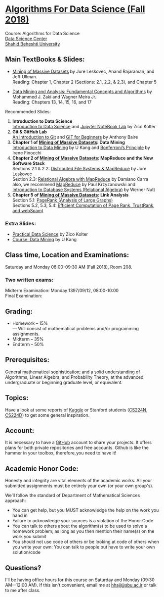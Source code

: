 # [Algorithms For Data Science (Fall 2018)](http://facultymembers.sbu.ac.ir/hhaji/algorithms-for-data-science/)
Course: Algorithms for Data Science <br>
[Data Science Center](http://ds.sbu.ac.ir)<br> 
[Shahid Beheshti University](http://www.sbu.ac.ir/)

## Main TextBooks & Slides:
* [Mining of Massive Datasets](http://www.mmds.org) by Jure Leskovec, Anand Rajaraman, and Jeff Ullman.<br>
Reading: Chapter 1, Chapter 2 (Sections: 2.1, 2.2, & 2.3), and Chapter 5 <br>

* [Data Mining and Analysis: Fundamental Concepts and Algorithms](http://www.dataminingbook.info/pmwiki.php/Main/BookResources) by Mohammed J. Zaki and Wagner Meira Jr.<br>
Reading: Chapters 13, 14, 15, 16, and 17

Recommended Slides: 
1. **Introduction to Data Science** <br>
[Introduction to Data Science](http://www.datasciencecourse.org/notes/intro/intro.pdf) and [Jupyter NoteBook Lab](http://www.datasciencecourse.org/notes/jupyter/jupyter.pdf) by Zico Kolter
2. **Git & GitHub Lab** <br>
[An Introduction to Git](https://elite.polito.it/files/courses/03FYZ/2017/slide/Git-01-intro.pdf) and [GIT for Beginners](https://people.irisa.fr/Anthony.Baire/git/git-for-beginners-handout.pdf) by Anthony Baire
3. **Chapter 1 of [Mining of Massive Datasets](http://www.mmds.org): Data Mining** <br>
[Introduction to Data Mining](https://datalab.snu.ac.kr/~ukang/courses/18S-DM/L2-basics.pdf) by U Kang and  [Bonferroni’s Principle](http://twiki.di.uniroma1.it/pub/BDC/Schedule/lecture6_march31_2014.pdf) by Irene Finocchi
4. **Chapter 2 of [Mining of Massive Datasets](http://www.mmds.org): MapReduce and the New Software Stack** <br>
Sections 2.1 & 2.2: [Distributed File Systems & MapReduce](http://snap.stanford.edu/class/cs246-2015/slides/01-mapreduce.pdf) by Jure Leskovec <br>
Section 2.3: [Relational Algebra with MapReduce](http://www.di.univr.it/documenti/OccorrenzaIns/matdid/matdid188771.pdf) by Damiano Carra <br>
also, we recommend [MapReduce](https://www.cs.rutgers.edu/~pxk/417/notes/content/17-mapreduce-slides.pdf) by Paul Krzyzanowski and [Introduction to Database Systems (Relational Algebra)](http://www.inf.unibz.it/~nutt/IDBs1011/IDBSlides/7-db-relAlg.pdf) by Werner Nutt
5. **Chapter 5 of [Mining of Massive Datasets](http://www.mmds.org): Link Analysis** <br>
Section 5.1: [PageRank (Analysis of Large Graphs)](http://www.mmds.org/mmds/v2.1/ch05-linkanalysis1.pdf)<br>
Sections 5.2, 5.3, 5.4: [Efficient Computation of Page Rank, TrustRank, and webSpam)](http://www.mmds.org/mmds/v2.1/ch05-linkanalysis1.pdf)<br>

### Extra Slides:
* [Practical Data Science](http://www.datasciencecourse.org/lectures/) by Zico Kolter
* [Course: Data Mining](https://datalab.snu.ac.kr/~ukang/courses/18S-DM/) by U Kang

## Class time, Location and Examinations:
Saturday and Monday 08:00-09:30 AM (Fall 2018), Room 208. 

### Two written exams:
Midterm Examination: Monday 1397/09/12, 08:00-10:00 <br>
Final Examination:

## Grading:
* Homework – 15% <br>
— Will consist of mathematical problems and/or programming assignments.
* Midterm – 35%
* Endterm – 50%

## Prerequisites:
General mathematical sophistication; and a solid understanding of Algorithms, Linear Algebra, and Probability Theory, at the advanced undergraduate or beginning graduate level, or equivalent.

## Topics:
Have a look at some reports of [Kaggle](https://www.kaggle.com/) or Stanford students ([CS224N](http://nlp.stanford.edu/courses/cs224n/2015/), [CS224D](http://cs224d.stanford.edu/reports_2016.html)) to get some general inspiration.

## Account:
It is necessary to have a [GitHub](https://github.com/) account to share your projects. It offers plans for both private repositories and free accounts. Github is like the hammer in your toolbox, therefore, you need to have it!

## Academic Honor Code:
Honesty and integrity are vital elements of the academic works. All your submitted assignments must be entirely your own (or your own group's).

We’ll follow the standard of Department of Mathematical Sciences approach: 
* You can get help, but you MUST acknowledge the help on the work you hand in
* Failure to acknowledge your sources is a violation of the Honor Code
*  You can talk to others about the algorithm(s) to be used to solve a homework problem; as long as you then mention their name(s) on the work you submit
* You should not use code of others or be looking at code of others when you write your own: You can talk to people but have to write your own solution/code

## Questions?
I'll be having office hours for this course on Saturday and Monday (09:30 AM--12:00 AM). If this isn't convenient, email me at hhaji@sbu.ac.ir or talk to me after class.
